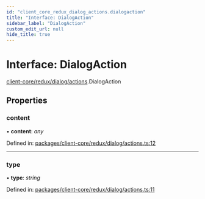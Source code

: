 ```yaml
---
id: "client_core_redux_dialog_actions.dialogaction"
title: "Interface: DialogAction"
sidebar_label: "DialogAction"
custom_edit_url: null
hide_title: true
---
```


# Interface: DialogAction

[client-core/redux/dialog/actions](../modules/client_core_redux_dialog_actions.md).DialogAction

## Properties

### content

• **content**: *any*

Defined in: [packages/client-core/redux/dialog/actions.ts:12](https://github.com/xr3ngine/xr3ngine/blob/5a0f83ed8/packages/client-core/redux/dialog/actions.ts#L12)

___

### type

• **type**: *string*

Defined in: [packages/client-core/redux/dialog/actions.ts:11](https://github.com/xr3ngine/xr3ngine/blob/5a0f83ed8/packages/client-core/redux/dialog/actions.ts#L11)
